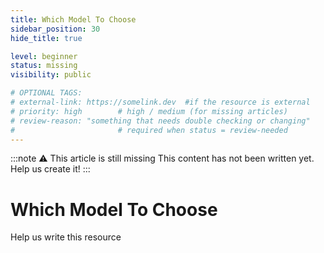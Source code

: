 ```yaml
---
title: Which Model To Choose
sidebar_position: 30
hide_title: true

level: beginner
status: missing
visibility: public

# OPTIONAL TAGS:
# external-link: https://somelink.dev  #if the resource is external
# priority: high        # high / medium (for missing articles)
# review-reason: "something that needs double checking or changing"
#                       # required when status = review-needed
---
```


:::note ⚠️ This article is still missing
This content has not been written yet. Help us create it!
:::

# Which Model To Choose

Help us write this resource
